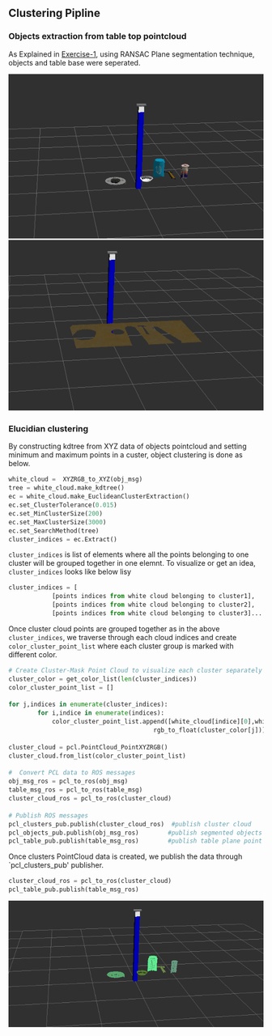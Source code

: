 [//]: # (Image References)

[obj_msg]: ./misc_images/Objects.PNG
[table_msg]: ./misc_images/table.PNG
[cluster_msg]: ./misc_images/object_clusters.PNG


## Clustering Pipline

### Objects extraction from table top pointcloud

As Explained in [Exercise-1](https://github.com/rupimanoj/Perception-Exercises/blob/master/Exercise-1/report.md), using RANSAC Plane segmentation technique, objects and table base were seperated.

![alt text][obj_msg]
![alt text][table_msg]



### Elucidian clustering

By constructing kdtree from XYZ data of objects pointcloud and setting minimum and maximum points in a custer, object clustering is done as below.

``` python
white_cloud =  XYZRGB_to_XYZ(obj_msg)
tree = white_cloud.make_kdtree()
ec = white_cloud.make_EuclideanClusterExtraction()
ec.set_ClusterTolerance(0.015)
ec.set_MinClusterSize(200)   
ec.set_MaxClusterSize(3000)	 
ec.set_SearchMethod(tree)
cluster_indices = ec.Extract()
```
`cluster_indices` is list of elements where all the points belonging to one cluster will be grouped together in one elemnt. To visualize or get an idea, `cluster_indices` looks like below lisy <br/>

``` python
cluster_indices = [
			[points indices from white cloud belonging to cluster1],
			[points indices from white cloud belonging to cluster2],
			[points indices from white cloud belonging to cluster3].....]
```

Once cluster cloud points are grouped together as in the above `cluster_indices`, we traverse through each cloud indices and create `color_cluster_point_list` where each cluster group is marked with different color.  


``` python
# Create Cluster-Mask Point Cloud to visualize each cluster separately
cluster_color = get_color_list(len(cluster_indices))
color_cluster_point_list = []

for j,indices in enumerate(cluster_indices):
		for i,indice in enumerate(indices):
			color_cluster_point_list.append([white_cloud[indice][0],white_cloud[indice][1],white_cloud[indice][2],
										rgb_to_float(cluster_color[j])])

cluster_cloud = pcl.PointCloud_PointXYZRGB()
cluster_cloud.from_list(color_cluster_point_list)

#  Convert PCL data to ROS messages
obj_msg_ros = pcl_to_ros(obj_msg) 
table_msg_ros = pcl_to_ros(table_msg)
cluster_cloud_ros = pcl_to_ros(cluster_cloud)

# Publish ROS messages
pcl_clusters_pub.publish(cluster_cloud_ros)  #publish cluster cloud
pcl_objects_pub.publish(obj_msg_ros)		#publish segmented objects
pcl_table_pub.publish(table_msg_ros)		#publish table plane point cloud
```

Once clusters PointCloud data is created, we publish the data through `pcl_clusters_pub' publisher.

``` python
cluster_cloud_ros = pcl_to_ros(cluster_cloud)
pcl_table_pub.publish(table_msg_ros)
```
![alt text][cluster_msg]